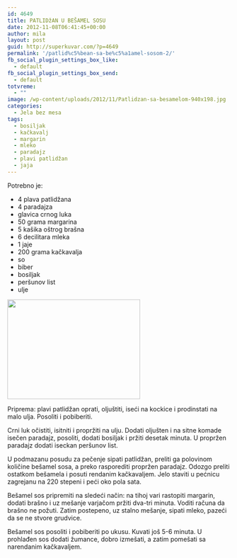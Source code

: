 ```yaml
---
id: 4649
title: PATLIDžAN U BEŠAMEL SOSU
date: 2012-11-08T06:41:45+00:00
author: mila
layout: post
guid: http://superkuvar.com/?p=4649
permalink: '/patlid%c5%bean-sa-be%c5%a1amel-sosom-2/'
fb_social_plugin_settings_box_like:
  - default
fb_social_plugin_settings_box_send:
  - default
totvreme:
  - ""
image: /wp-content/uploads/2012/11/Patlidzan-sa-besamelom-940x198.jpg
categories:
  - Jela bez mesa
tags:
  - bosiljak
  - kačkavalj
  - margarin
  - mleko
  - paradajz
  - plavi patlidžan
  - jaja
---
```

Potrebno je:

  * 4 plava patlidžana
  * 4 paradajza
  * glavica crnog luka
  * 50 grama margarina
  * 5 kašika oštrog brašna
  * 6 decilitara mleka
  * 1 jaje
  * 200 grama kačkavalja
  * so
  * biber
  * bosiljak
  * peršunov list
  * ulje

<img class="alignnone size-medium wp-image-4650" title="Patlidzan sa besamelom" src="//superkuvar.com/wp-content/uploads/2012/11/Patlidzan-sa-besamelom-300x225.jpg" alt="" width="300" height="225" /> 

Priprema: plavi patlidžan oprati, oljuštiti, iseći na kockice i prodinstati na malo ulja. Posoliti i pobiberiti.

Crni luk očistiti, isitniti i propržiti na ulju. Dodati oljušten i na sitne komade isečen paradajz, posoliti, dodati bosiljak i pržiti desetak minuta. U propržen paradajz dodati iseckan peršunov list.

U podmazanu posudu za pečenje sipati patlidžan, preliti ga polovinom količine bešamel sosa, a preko rasporediti propržen paradajz. Odozgo preliti ostatkom bešamela i posuti rendanim kačkavaljem. Jelo staviti u pećnicu zagrejanu na 220 stepeni i peći oko pola sata.

Bešamel sos pripremiti na sledeći način: na tihoj vari rastopiti margarin, dodati brašno i uz mešanje varjačom pržiti dva-tri minuta. Voditi računa da brašno ne požuti. Zatim postepeno, uz stalno mešanje, sipati mleko, pazeći da se ne stvore grudvice.

Bešamel sos posoliti i pobiberiti po ukusu. Kuvati još 5-6 minuta. U prohlađen sos dodati žumance, dobro izmešati, a zatim pomešati sa narendanim kačkavaljem.